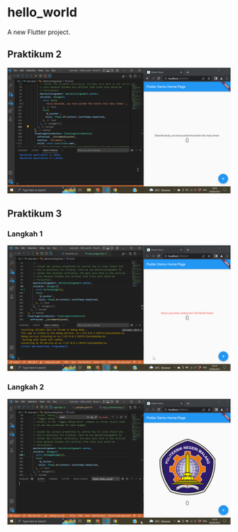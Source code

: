 # hello_world

A new Flutter project.

## Praktikum 2
![Screenshot hello_world](images/01.png)

## Praktikum 3 

### Langkah 1
![Screenshot hello_world](images/02.png)

### Langkah 2
![Screenshot hello_world](images/03.png)